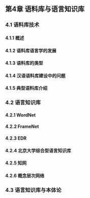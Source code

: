 ## 第4章 语料库与语言知识库

### 4.1 语料库技术
#### 4.1.1 概述
#### 4.1.2 语料库语言学的发展
#### 4.1.3 语料库的类型
#### 4.1.4 汉语语料库建设中的问题
#### 4.1.5 典型语料库介绍
### 4.2 语言知识库
#### 4.2.1 WordNet
#### 4.2.2 FrameNet
#### 4.2.3 EDR
#### 4.2.4 北京大学综合型语言知识库
#### 4.2.5 知网
#### 4.2.6 概念层次网络
### 4.3 语言知识库与本体论
